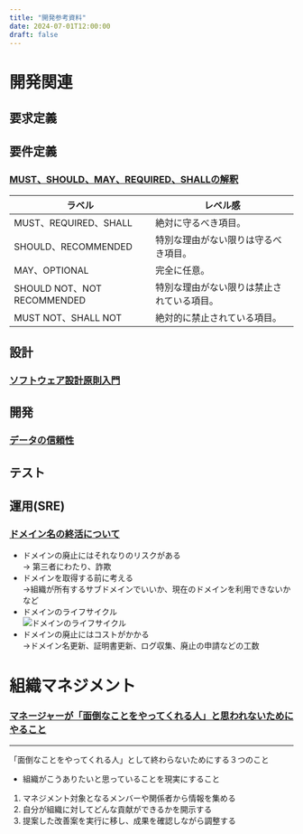 ```yaml
---
title: "開発参考資料"
date: 2024-07-01T12:00:00
draft: false
---
```


# 開発関連
## 要求定義

## 要件定義
### [MUST、SHOULD、MAY、REQUIRED、SHALLの解釈](https://qiita.com/t_katsumura/items/2eb627c6f51857964e50)
| ラベル | レベル感 |
| ----------------- | --------------------|
| MUST、REQUIRED、SHALL |	絶対に守るべき項目。|
| SHOULD、RECOMMENDED |	特別な理由がない限りは守るべき項目。 |
| MAY、OPTIONAL |	完全に任意。 |
| SHOULD NOT、NOT RECOMMENDED |	特別な理由がない限りは禁止されている項目。 |
| MUST NOT、SHALL NOT |	絶対的に禁止されている項目。 |

## 設計
### [ソフトウェア設計原則入門](https://speakerdeck.com/masuda220/big-ball-of-mud)

## 開発
### [データの信頼性](https://speakerdeck.com/chanyou0311/detanoxin-lai-xing-wozhi-erushi-zu-mitoji-shu)

## テスト

## 運用(SRE)
### [ドメイン名の終活について](https://speakerdeck.com/mikit/domeinming-nozhong-huo-nituite-jpaawg-7th)
- ドメインの廃止にはそれなりのリスクがある  
-> 第三者にわたり、詐欺
- ドメインを取得する前に考える  
->組織が所有するサブドメインでいいか、現在のドメインを利用できないかなど
- ドメインのライフサイクル  
![ドメインのライフサイクル](/kei-ta-blog-go/image.png)
- ドメインの廃止にはコストがかかる  
->ドメイン名更新、証明書更新、ログ収集、廃止の申請などの工数

# 組織マネジメント
### [マネージャーが「面倒なことをやってくれる人」と思われないためにやること](https://pauli.hatenablog.com/entry/2024/11/11/184742)
***
「面倒なことをやってくれる人」として終わらないためにする３つのこと
- 組織がこうありたいと思っていることを現実にすること
1. マネジメント対象となるメンバーや関係者から情報を集める
2. 自分が組織に対してどんな貢献ができるかを開示する
3. 提案した改善案を実行に移し、成果を確認しながら調整する
